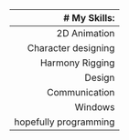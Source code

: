 |          # My Skills: |
| --------------------: |
|          2D Animation |
|   Character designing |
|       Harmony Rigging |
|                Design |
|         Communication |
|               Windows |
| hopefully programming |
